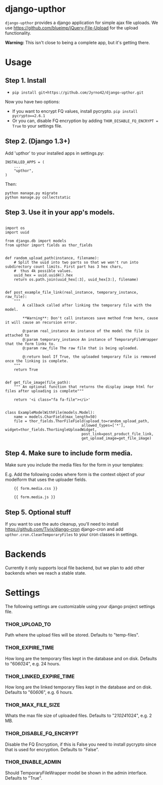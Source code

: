 django-upthor
========

`django-upthor` provides a django application for simple ajax file uploads. We use
https://github.com/blueimp/jQuery-File-Upload for the upload functionality.

**Warning:** This isn't close to being a complete app, but it's getting there.


Usage
===========================================

Step 1. Install
-------------------------------------

 - `pip install git+https://github.com/Jyrno42/django-upthor.git`

Now you have two options:

 - If you want to encrypt FQ values, install pycrypto. `pip install pycrypto==2.6.1`
 - Or you can, disable FQ encryption by adding `THOR_DISABLE_FQ_ENCRYPT = True` to your settings file.


Step 2. (Django 1.3+)
-------------------------------------
Add 'upthor' to your installed apps in settings.py:

```
INSTALLED_APPS = (
    ...
    "upthor",
)
```

Then:

```
python manage.py migrate
python manage.py collectstatic
```

Step 3. Use it in your app's models.
----------------------------------------

```

import os
import uuid

from django.db import models
from upthor import fields as thor_fields


def random_upload_path(instance, filename):
    # Split the uuid into two parts so that we won't run into subdirectory count limits. First part has 3 hex chars,
    #  thus 4k possible values.
    uuid_hex = uuid.uuid4().hex
    return os.path.join(uuid_hex[:3], uuid_hex[3:], filename)


def post_example_file_link(real_instance, temporary_instance, raw_file):
    """
        A callback called after linking the temporary file with the model.
        
        **Warning**: Don't call instances save method from here, cause it will cause an recursion error.
    
        @:param real_instance An instance of the model the file is attached to
        @:param temporary_instance An instance of TemporaryFileWrapper that the form links to.
        @:param raw_file The raw file that is being uploaded.

        @:return bool If True, the uploaded temporary file is removed once the linking is complete.
    """
    return True


def get_file_image(file_path):
    """ An optional function that returns the display image html for files after uploading is complete"""
    
    return '<i class="fa fa-file"></i>'


class ExampleModelWithFile(models.Model):
    name = models.CharField(max_length=50)
    file = thor_fields.ThorFileField(upload_to=random_upload_path,
                                   allowed_types=['*'], widget=thor_fields.ThorSingleUploadWidget,
                                   post_link=post_product_file_link,
                                   get_upload_image=get_file_image)
```

Step 4. Make sure to include form media.
------------------------------------------

Make sure you include the media files for the form in your templates:

E.g. Add the following codes where form is the context 
object of your modelform that uses the uploader fields.

```
    {{ form.media.css }}
    
    {{ form.media.js }}
```

Step 5. Optional stuff
------------------------------------------

If you want to use the auto cleanup, you'll need to install https://github.com/Tivix/django-cron django-cron and add
```upthor.cron.CleanTemporaryFiles``` to your cron classes in settings.


Backends
========

Currently it only supports local file backend, but we plan to add other backends when we reach a stable state.
 
Settings
========

The following settings are customizable using your django project settings file.

### THOR_UPLOAD_TO ###

Path where the upload files will be stored. Defaults to "temp-files".

### THOR_EXPIRE_TIME ###

How long are the temporary files kept in the database and on disk. Defaults to "60*60*24", e.g. 24 hours.

### THOR_LINKED_EXPIRE_TIME ###

How long are the linked temporary files kept in the database and on disk. Defaults to "60*60*6", e.g. 6 hours.

### THOR_MAX_FILE_SIZE ###

Whats the max file size of uploaded files. Defaults to "2*1024*1024", e.g. 2 MB. 

### THOR_DISABLE_FQ_ENCRYPT ###

Disable the FQ Encryption, if this is False you need to install pycrypto since that is used for encryption. Defaults to "False".
 
### THOR_ENABLE_ADMIN ###

Should TemporaryFileWrapper model be shown in the admin interface. Defaults to "True".
